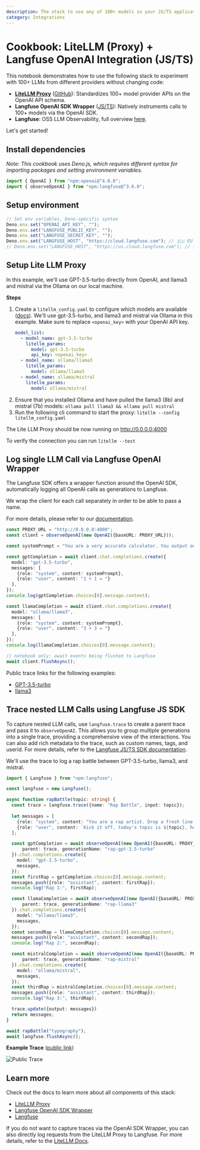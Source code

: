 ```yaml
---
description: The stack to use any of 100+ models in your JS/TS application without having to change your code and with full observability.
category: Integrations
---
```


# Cookbook: LiteLLM (Proxy) + Langfuse OpenAI Integration (JS/TS)

This notebook demonstrates how to use the following stack to experiment with 100+ LLMs from different providers without changing code:

- [**LiteLLM Proxy**](https://docs.litellm.ai/docs/) ([GitHub](https://github.com/BerriAI/litellm)): Standardizes 100+ model provider APIs on the OpenAI API schema.
- **Langfuse OpenAI SDK Wrapper** ([JS/TS](https://langfuse.com/docs/integrations/openai/js/get-started)): Natively instruments calls to 100+ models via the OpenAI SDK.
- **Langfuse**: OSS LLM Observability, full overview [here](https://langfuse.com/docs).

Let's get started!

## Install dependencies

*Note: This cookbook uses Deno.js, which requires different syntax for importing packages and setting environment variables.*


```typescript
import { OpenAI } from "npm:openai@^4.0.0";
import { observeOpenAI } from "npm:langfuse@^3.6.0";
```

## Setup environment


```typescript
// Set env variables, Deno-specific syntax
Deno.env.set("OPENAI_API_KEY", "");
Deno.env.set("LANGFUSE_PUBLIC_KEY", "");
Deno.env.set("LANGFUSE_SECRET_KEY", "");
Deno.env.set("LANGFUSE_HOST", "https://cloud.langfuse.com"); // 🇪🇺 EU region
// Deno.env.set("LANGFUSE_HOST", "https://us.cloud.langfuse.com"); // 🇺🇸 US region
```

## Setup Lite LLM Proxy

In this example, we'll use GPT-3.5-turbo directly from OpenAI, and llama3 and mistral via the Ollama on our local machine.

**Steps**

1. Create a `litellm_config.yaml` to configure which models are available ([docs](https://litellm.vercel.app/docs/proxy/configs)). We'll use gpt-3.5-turbo, and llama3 and mistral via Ollama in this example. Make sure to replace `<openai_key>` with your OpenAI API key.
    ```yaml
    model_list:
      - model_name: gpt-3.5-turbo
        litellm_params:
          model: gpt-3.5-turbo
          api_key: <openai_key>
      - model_name: ollama/llama3
        litellm_params:
          model: ollama/llama3
      - model_name: ollama/mistral
        litellm_params:
          model: ollama/mistral
    ```
3. Ensure that you installed Ollama and have pulled the llama3 (8b) and mistral (7b) models: `ollama pull llama3 && ollama pull mistral`
4. Run the following cli command to start the proxy: `litellm --config litellm_config.yaml`

The Lite LLM Proxy should be now running on http://0.0.0.0:4000

To verify the connection you can run `litellm --test`

## Log single LLM Call via Langfuse OpenAI Wrapper
The Langfuse SDK offers a wrapper function around the OpenAI SDK, automatically logging all OpenAI calls as generations to Langfuse.

We wrap the client for each call separately in order to be able to pass a name.

For more details, please refer to our [documentation](https://langfuse.com/docs/integrations/openai/js/get-started).


```typescript
const PROXY_URL = "http://0.0.0.0:4000";
const client = observeOpenAI(new OpenAI({baseURL: PROXY_URL}));

const systemPrompt = "You are a very accurate calculator. You output only the result of the calculation.";

const gptCompletion = await client.chat.completions.create({
  model: "gpt-3.5-turbo", 
  messages: [
    {role: "system", content: systemPrompt},
    {role: "user", content: "1 + 1 = "}
  ],
});
console.log(gptCompletion.choices[0].message.content);

const llamaCompletion = await client.chat.completions.create({
  model: "ollama/llama3",
  messages: [
    {role: "system", content: systemPrompt},
    {role: "user", content: "3 + 3 = "}
  ],
}); 
console.log(llamaCompletion.choices[0].message.content);

// notebook only: await events being flushed to Langfuse
await client.flushAsync();
```

Public trace links for the following examples:
- [GPT-3.5-turbo](https://cloud.langfuse.com/project/cloramnkj0002jz088vzn1ja4/traces/5084c45a-4e73-45f6-97b2-ad134abc6af1?observation=20073c4e-749a-4289-ad78-6b48f6e61093)
- [llama3](https://cloud.langfuse.com/project/cloramnkj0002jz088vzn1ja4/traces/05e0d142-20be-4e67-9baf-feb0d18271e6?observation=5bb6d269-8f3d-4c6e-8464-5103cbee4ada)

## Trace nested LLM Calls using Langfuse JS SDK

To capture nested LLM calls, use `langfuse.trace` to create a parent trace and pass it to `observeOpenAI`. This allows you to group multiple generations into a single trace, providing a comprehensive view of the interactions. You can also add rich metadata to the trace, such as custom names, tags, and userid. For more details, refer to the [Langfuse JS/TS SDK documentation](https://langfuse.com/docs/sdk/js/traces).

We'll use the trace to log a rap battle between GPT-3.5-turbo, llama3, and mistral.



```typescript
import { Langfuse } from "npm:langfuse";

const langfuse = new Langfuse();

async function rapBattle(topic: string) {
  const trace = langfuse.trace({name: "Rap Battle", input: topic});
  
  let messages = [
    {role: "system", content: "You are a rap artist. Drop a fresh line."},
    {role: "user", content: `Kick it off, today's topic is ${topic}, here's the mic...`}
  ];

  const gptCompletion = await observeOpenAI(new OpenAI({baseURL: PROXY_URL}), {
      parent: trace, generationName: "rap-gpt-3.5-turbo"
  }).chat.completions.create({
    model: "gpt-3.5-turbo",
    messages,
  });
  const firstRap = gptCompletion.choices[0].message.content;
  messages.push({role: "assistant", content: firstRap});
  console.log("Rap 1:", firstRap);

  const llamaCompletion = await observeOpenAI(new OpenAI({baseURL: PROXY_URL}), {
      parent: trace, generationName: "rap-llama3"
  }).chat.completions.create({
    model: "ollama/llama3", 
    messages,
  });
  const secondRap = llamaCompletion.choices[0].message.content;
  messages.push({role: "assistant", content: secondRap});
  console.log("Rap 2:", secondRap);

  const mistralCompletion = await observeOpenAI(new OpenAI({baseURL: PROXY_URL}), {
      parent: trace, generationName: "rap-mistral"
  }).chat.completions.create({
    model: "ollama/mistral",
    messages,
  });
  const thirdRap = mistralCompletion.choices[0].message.content;
  messages.push({role: "assistant", content: thirdRap});
  console.log("Rap 3:", thirdRap);

  trace.update({output: messages})
  return messages;
}

await rapBattle("typography");
await langfuse.flushAsync();
```

**Example Trace** ([public link](https://cloud.langfuse.com/project/cloramnkj0002jz088vzn1ja4/traces/f1eee836-994b-4476-9dd5-3e09662a68c4))

![Public Trace](https://langfuse.com/images/cookbook/integration_litellm_proxy_trace.gif)

## Learn more

Check out the docs to learn more about all components of this stack:
- [LiteLLM Proxy](https://docs.litellm.ai/docs/)
- [Langfuse OpenAI SDK Wrapper](https://langfuse.com/docs/integrations/openai/js/get-started)
- [Langfuse](https://langfuse.com/docs)

If you do not want to capture traces via the OpenAI SDK Wrapper, you can also directly log requests from the LiteLLM Proxy to Langfuse. For more details, refer to the [LiteLLM Docs](https://litellm.vercel.app/docs/proxy/logging#logging-proxy-inputoutput---langfuse).
